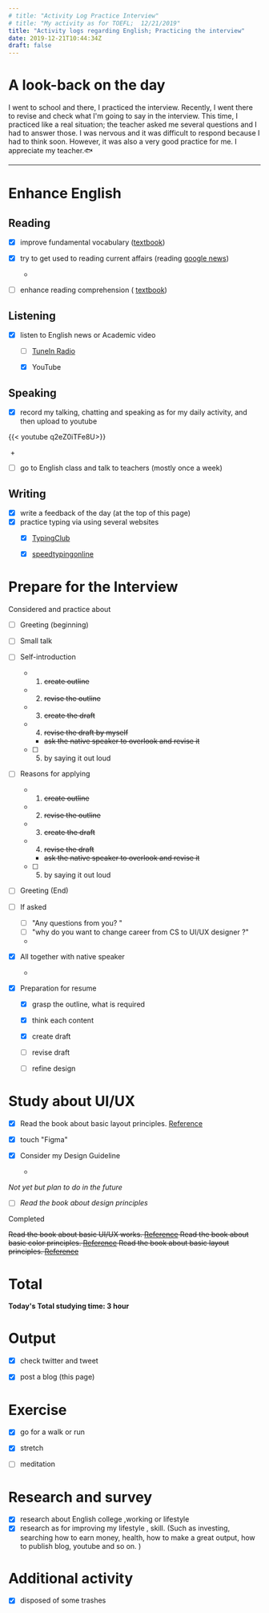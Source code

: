 ```yaml
---
# title: "Activity Log Practice Interview"
# title: "My activity as for TOEFL;  12/21/2019"
title: "Activity logs regarding English; Practicing the interview"
date: 2019-12-21T10:44:34Z
draft: false
---
```


# A look-back on the day

I went to school and there, I practiced the interview. Recently, I went there to revise and check what I'm going to say in the interview. This time, I practiced like a real situation; the teacher asked me several questions and I had to answer those. I was nervous and it was difficult to respond because I had to think soon. However, it was also a very good practice for me. I appreciate my teacher.🐟












---



# Enhance English

## Reading

- [x] improve fundamental vocabulary ([textbook](https://www.amazon.co.jp/dp/4010941855/))

- [x] try to get used to reading current affairs (reading [google news](https://news.google.com/))

  +

- [ ] enhance reading  comprehension ( [textbook](https://www.amazon.co.jp/dp/4010323310/))



## Listening

- [x] listen to English news or Academic video 
  - [ ] [TuneIn Radio](https://tunein.com)
  - [x] YouTube



## Speaking

- [x] record my talking, chatting and speaking as for my daily activity, and then upload to youtube

{{< youtube q2eZ0iTFe8U>}}

​	+

- [ ] go to English class and talk to teachers (mostly once a week)

  


## Writing

- [x] write a feedback of the day (at the top of this page)
- [x] practice typing via using several websites
  - [x] [TypingClub](https://www.typingclub.com)
  - [x] [speedtypingonline](https://www.speedtypingonline.com/games/type-the-alphabet.php)







# Prepare for the Interview

Considered and practice about

- [ ] Greeting (beginning)

- [ ] Small talk

- [ ] Self-introduction

  - 1. ~~create  outline~~

  - 2. ~~revise the outline~~

  - 3. ~~create the draft~~ 

  - 4. ~~revise the draft by myself~~

    - ~~ask the native speaker to overlook and revise it~~

  - [ ] 5. by saying it out loud

- [ ] Reasons for applying

  - 1. ~~create  outline~~

  - 2. ~~revise the outline~~

  - 3. ~~create the draft~~ 

  - 4. ~~revise the draft~~

    - ~~ask the native speaker to overlook and revise it~~

  - [ ] 5. by saying it out loud

- [ ] Greeting (End)

- [ ] If asked

  - [ ] "Any questions from you? "
  - [ ] "why do you want to change career from CS to UI/UX designer ?"

  +

- [x] All together with native speaker

  +

- [x] Preparation for resume

  - [x] grasp the outline, what is required

  - [x] think each content

  - [x] create draft

  - [ ] revise draft

  - [ ] refine design

    



# Study about UI/UX

- [x] Read the book about basic layout principles. [Reference](https://www.amazon.com/Non-Designers-Design-Book-4th/dp/0133966151/)

- [x] touch "Figma"

- [x] Consider my Design Guideline

  +

*Not yet but plan to do in the future*

- [ ] *Read the book about design principles*



Completed

~~Read the book about basic UI/UX works. [Reference](https://www.amazon.co.jp/dp/B07PQF8TBW/)
Read the book about basic color principles. [Reference](https://www.amazon.co.jp/dp/4844367714/)
Read the book about basic layout principles. [Reference](https://www.amazon.co.jp/dp/B07NYN1681/)~~

# Total

**Today's Total studying time:  3    hour**



# Output

- [x] check twitter and tweet 

- [x] post a blog (this page)

  

# Exercise

- [x] go for a walk or run

- [x] stretch

- [ ] meditation

  


# Research and survey

- [x] research about English college ,working or lifestyle
- [x] research as for improving my lifestyle , skill. (Such as investing, searching how to earn money, health, how to make a great output, how to publish blog, youtube and so on. )

# Additional activity

- [x] disposed of some trashes